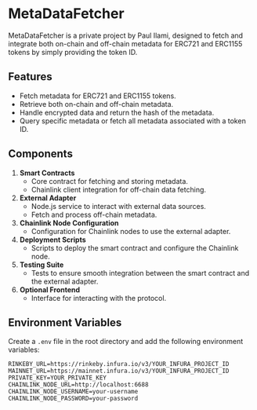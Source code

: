 # MetaDataFetcher

MetaDataFetcher is a private project by Paul Ilami, designed to fetch and integrate both on-chain and off-chain metadata for ERC721 and ERC1155 tokens by simply providing the token ID.

## Features

- Fetch metadata for ERC721 and ERC1155 tokens.
- Retrieve both on-chain and off-chain metadata.
- Handle encrypted data and return the hash of the metadata.
- Query specific metadata or fetch all metadata associated with a token ID.

## Components

1. **Smart Contracts**
    - Core contract for fetching and storing metadata.
    - Chainlink client integration for off-chain data fetching.
2. **External Adapter**
    - Node.js service to interact with external data sources.
    - Fetch and process off-chain metadata.
3. **Chainlink Node Configuration**
    - Configuration for Chainlink nodes to use the external adapter.
4. **Deployment Scripts**
    - Scripts to deploy the smart contract and configure the Chainlink node.
5. **Testing Suite**
    - Tests to ensure smooth integration between the smart contract and the external adapter.
6. **Optional Frontend**
    - Interface for interacting with the protocol.

## Environment Variables

Create a `.env` file in the root directory and add the following environment variables:

```plaintext
RINKEBY_URL=https://rinkeby.infura.io/v3/YOUR_INFURA_PROJECT_ID
MAINNET_URL=https://mainnet.infura.io/v3/YOUR_INFURA_PROJECT_ID
PRIVATE_KEY=YOUR_PRIVATE_KEY
CHAINLINK_NODE_URL=http://localhost:6688
CHAINLINK_NODE_USERNAME=your-username
CHAINLINK_NODE_PASSWORD=your-password

